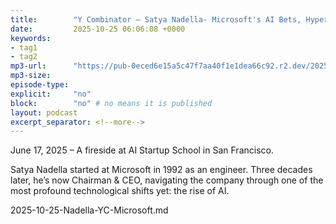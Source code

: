 ```yaml
---
title:        "Y Combinator – Satya Nadella- Microsoft's AI Bets, Hyperscaling, Quantum Computing Breakthroughs"
date:         2025-10-25 06:06:08 +0000
keywords:
- tag1
- tag2
mp3-url:      "https://pub-0eced6e15a5c47f7aa40f1e1dea66c92.r2.dev/2025-10-25-Nadella-YC-Microsoft.mp3"
mp3-size:  
episode-type: 
explicit:     "no"
block:        "no" # no means it is published
layout: podcast
excerpt_separator: <!--more-->
---
```

June 17, 2025 – A fireside at AI Startup School in San Francisco.

Satya Nadella started at Microsoft in 1992 as an engineer. Three decades later, he’s now Chairman & CEO, navigating the company through one of the most profound technological shifts yet: the rise of AI.



<!--more-->

2025-10-25-Nadella-YC-Microsoft.md
